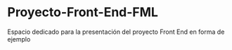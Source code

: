 # Proyecto-Front-End-FML
Espacio dedicado para la presentación del proyecto Front End en forma de ejemplo
